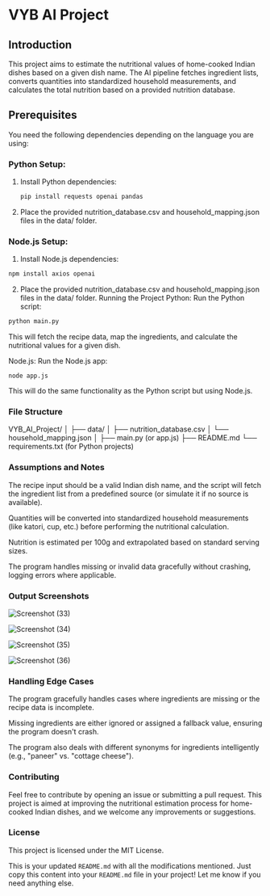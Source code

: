 # VYB AI Project

## Introduction

This project aims to estimate the nutritional values of home-cooked Indian dishes based on a given dish name. The AI pipeline fetches ingredient lists, converts quantities into standardized household measurements, and calculates the total nutrition based on a provided nutrition database.

## Prerequisites

You need the following dependencies depending on the language you are using:

### Python Setup:

1. Install Python dependencies:
   ```bash
   pip install requests openai pandas
2. Place the provided nutrition_database.csv and household_mapping.json files in the data/ folder.

### Node.js Setup:

1. Install Node.js dependencies:
``` bash 
npm install axios openai
```

2.  Place the provided nutrition_database.csv and household_mapping.json files in the data/ folder.
Running the Project
Python:
Run the Python script:
```bash
python main.py
```
This will fetch the recipe data, map the ingredients, and calculate the nutritional values for a given dish.

Node.js:
Run the Node.js app:
```
node app.js
```
This will do the same functionality as the Python script but using Node.js.

### File Structure

VYB_AI_Project/
│
├── data/
│   ├── nutrition_database.csv
│   └── household_mapping.json
│
├── main.py (or app.js)
├── README.md
└── requirements.txt (for Python projects)


### Assumptions and Notes
The recipe input should be a valid Indian dish name, and the script will fetch the ingredient list from a predefined source (or simulate it if no source is available).

Quantities will be converted into standardized household measurements (like katori, cup, etc.) before performing the nutritional calculation.

Nutrition is estimated per 100g and extrapolated based on standard serving sizes.

The program handles missing or invalid data gracefully without crashing, logging errors where applicable.


### Output Screenshots
![Screenshot (33)](https://github.com/user-attachments/assets/a7048bba-a8f8-46bc-a69b-a62230c48281)

![Screenshot (34)](https://github.com/user-attachments/assets/d256fe48-4b8d-4db3-985c-7a64053f69d8)

![Screenshot (35)](https://github.com/user-attachments/assets/8e3db156-0dec-459b-ad21-32bbe9acdd97)

![Screenshot (36)](https://github.com/user-attachments/assets/9c45d92d-a624-4746-a64a-93ff2266c74b)


### Handling Edge Cases
The program gracefully handles cases where ingredients are missing or the recipe data is incomplete.

Missing ingredients are either ignored or assigned a fallback value, ensuring the program doesn't crash.

The program also deals with different synonyms for ingredients intelligently (e.g., "paneer" vs. "cottage cheese").

### Contributing
Feel free to contribute by opening an issue or submitting a pull request. This project is aimed at improving the nutritional estimation process for home-cooked Indian dishes, and we welcome any improvements or suggestions.

### License
This project is licensed under the MIT License.


This is your updated `README.md` with all the modifications mentioned. Just copy this content into your `README.md` file in your project! Let me know if you need anything else.
